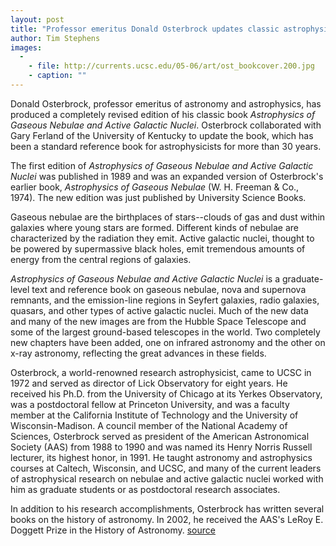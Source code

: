 ```yaml
---
layout: post
title: "Professor emeritus Donald Osterbrock updates classic astrophysics book"
author: Tim Stephens
images:
  -
    - file: http://currents.ucsc.edu/05-06/art/ost_bookcover.200.jpg
    - caption: ""
---
```


Donald Osterbrock, professor emeritus of astronomy and astrophysics, has produced a completely revised edition of his classic book _Astrophysics of Gaseous Nebulae and Active Galactic Nuclei_. Osterbrock collaborated with Gary Ferland of the University of Kentucky to update the book, which has been a standard reference book for astrophysicists for more than 30 years.

The first edition of _Astrophysics of Gaseous Nebulae and Active Galactic Nuclei_ was published in 1989 and was an expanded version of Osterbrock's earlier book, _Astrophysics of Gaseous Nebulae_ (W. H. Freeman & Co., 1974). The new edition was just published by University Science Books.

Gaseous nebulae are the birthplaces of stars--clouds of gas and dust within galaxies where young stars are formed. Different kinds of nebulae are characterized by the radiation they emit. Active galactic nuclei, thought to be powered by supermassive black holes, emit tremendous amounts of energy from the central regions of galaxies.

_Astrophysics of Gaseous Nebulae and Active Galactic Nuclei_ is a graduate-level text and reference book on gaseous nebulae, nova and supernova remnants, and the emission-line regions in Seyfert galaxies, radio galaxies, quasars, and other types of active galactic nuclei. Much of the new data and many of the new images are from the Hubble Space Telescope and some of the largest ground-based telescopes in the world. Two completely new chapters have been added, one on infrared astronomy and the other on x-ray astronomy, reflecting the great advances in these fields.

Osterbrock, a world-renowned research astrophysicist, came to UCSC in 1972 and served as director of Lick Observatory for eight years. He received his Ph.D. from the University of Chicago at its Yerkes Observatory, was a postdoctoral fellow at Princeton University, and was a faculty member at the California Institute of Technology and the University of Wisconsin-Madison. A council member of the National Academy of Sciences, Osterbrock served as president of the American Astronomical Society (AAS) from 1988 to 1990 and was named its Henry Norris Russell lecturer, its highest honor, in 1991. He taught astronomy and astrophysics courses at Caltech, Wisconsin, and UCSC, and many of the current leaders of astrophysical research on nebulae and active galactic nuclei worked with him as graduate students or as postdoctoral research associates.

In addition to his research accomplishments, Osterbrock has written several books on the history of astronomy. In 2002, he received the AAS's LeRoy E. Doggett Prize in the History of Astronomy.
[source](http://www1.ucsc.edu/currents/05-06/11-14/osterbrock.asp "Permalink to osterbrock")
